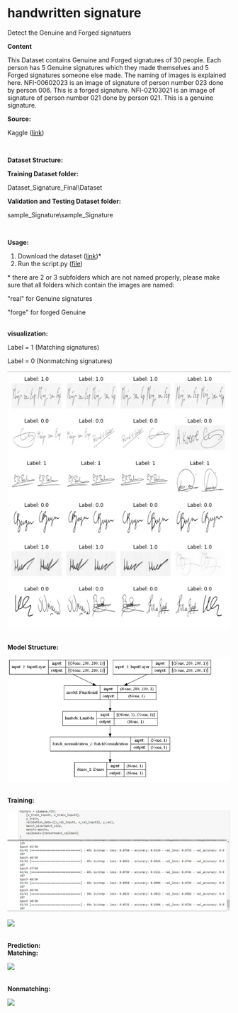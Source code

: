 # handwritten signature
 Detect the Genuine and Forged signatuers



<b>Content</b>

This Dataset contains Genuine and Forged signatures of 30 people. Each person has 5 Genuine signatures which they made themselves and 5 Forged signatures someone else made.
 The naming of images is explained here.
 NFI-00602023 is an image of signature of person number 023 done by person 006. This is a forged signature. NFI-02103021 is an image of signature of person number 021 done by person 021. This is a genuine signature.


<b>Source:</b>

Kaggle ([link](https://www.kaggle.com/divyanshrai/handwritten-signatures))

<br>

<b>Dataset Structure:</B>

  <b>Training Dataset folder:</B>

  Dataset\_Signature\_Final\Dataset

  <b>Validation and Testing Dataset folder:</B>

  sample\_Signature\sample\_Signature

<br>

<b>Usage:</B>

1. Download the dataset ([link](https://www.kaggle.com/divyanshrai/handwritten-signatures))\*
2. Run the script.py ([file](https://github.com/halhwadi/handwritten-signature/blob/main/Script.ipynb))

\* there are 2 or 3 subfolders which are not named properly, please make sure that all folders which contain the images are named:

&quot;real&quot; for Genuine signatures

&quot;forge&quot; for forged Genuine

<br>
<B>visualization:</B>

Label = 1 (Matching signatures)

Label = 0 (Nonmatching signatures)

![](https://github.com/halhwadi/handwritten-signature/blob/main/Visulization.jpg)

<br>
<B>Model Structure:</B>

![](https://github.com/halhwadi/handwritten-signature/blob/main/Model_structure.jpg)

<br>
<B>Training:</B>

![](https://github.com/halhwadi/handwritten-signature/blob/main/training.jpg)

![](RackMultipart20210524-4-1fc29x2_html_deb9a1210d4457b3.png)


<br>
<B>Prediction:</B>

<br>
<B>Matching:</B>

![](RackMultipart20210524-4-1fc29x2_html_9d9552707121fa3e.png)

<br>
<B>Nonmatching:<?B>

![](RackMultipart20210524-4-1fc29x2_html_cbc80e1abb8318d.png)
